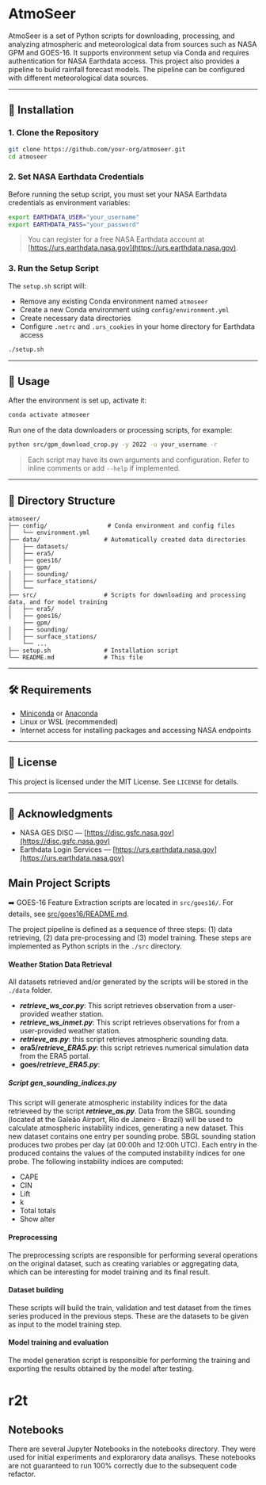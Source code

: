 # AtmoSeer

AtmoSeer is a set of Python scripts for downloading, processing, and analyzing atmospheric and meteorological data from sources such as NASA GPM and GOES-16. It supports environment setup via Conda and requires authentication for NASA Earthdata access. This project also provides a pipeline to build rainfall forecast models. The pipeline can be configured with different meteorological data sources.

---

## 🔧 Installation

### 1. Clone the Repository

```bash
git clone https://github.com/your-org/atmoseer.git
cd atmoseer
````

### 2. Set NASA Earthdata Credentials

Before running the setup script, you must set your NASA Earthdata credentials as environment variables:

```bash
export EARTHDATA_USER="your_username"
export EARTHDATA_PASS="your_password"
```

> You can register for a free NASA Earthdata account at [https://urs.earthdata.nasa.gov](https://urs.earthdata.nasa.gov).

### 3. Run the Setup Script

The `setup.sh` script will:

* Remove any existing Conda environment named `atmoseer`
* Create a new Conda environment using `config/environment.yml`
* Create necessary data directories
* Configure `.netrc` and `.urs_cookies` in your home directory for Earthdata access

```bash
./setup.sh
```

---

## 🚀 Usage

After the environment is set up, activate it:

```bash
conda activate atmoseer
```

Run one of the data downloaders or processing scripts, for example:

```bash
python src/gpm_download_crop.py -y 2022 -u your_username -r
```

> Each script may have its own arguments and configuration. Refer to inline comments or add `--help` if implemented.

---

## 📁 Directory Structure

```
atmoseer/
├── config/                 # Conda environment and config files
│   └── environment.yml
├── data/                  # Automatically created data directories
│   ├── datasets/
│   ├── era5/
│   ├── goes16/
    ├── gpm/
│   ├── sounding/
│   ├── surface_stations/
│   └── 
├── src/                   # Scripts for downloading and processing data, and for model training
│   ├── era5/
│   ├── goes16/
    ├── gpm/
│   ├── sounding/
│   ├── surface_stations/
    └── ...
├── setup.sh               # Installation script
└── README.md              # This file
```

---

## 🛠 Requirements

* [Miniconda](https://docs.conda.io/en/latest/miniconda.html) or [Anaconda](https://www.anaconda.com/)
* Linux or WSL (recommended)
* Internet access for installing packages and accessing NASA endpoints

---

## 🧾 License

This project is licensed under the MIT License. See `LICENSE` for details.

---

## 👥 Acknowledgments

* NASA GES DISC — [https://disc.gsfc.nasa.gov](https://disc.gsfc.nasa.gov)
* Earthdata Login Services — [https://urs.earthdata.nasa.gov](https://urs.earthdata.nasa.gov)


## Main Project Scripts

➡️ GOES-16 Feature Extraction scripts are located in `src/goes16/`.
For details, see [src/goes16/README.md](src/goes16/README.md).

The project pipeline is defined as a sequence of three steps: (1) data retrieving, (2) data pre-processing and (3) model training. These steps are implemented as Python scripts in the `./src` directory.

#### Weather Station Data Retrieval

All datasets retrieved and/or generated by the scripts will be stored in the `./data` folder.

- **_retrieve_ws_cor.py_**: This script retrieves observation from a user-provided weather station.
- **_retrieve_ws_inmet.py_**: This script retrieves observations for from a user-provided weather station.
- **_retrieve_as.py_**: this script retrieves atmospheric sounding data. 
- **era5/_retrieve_ERA5.py_**: this script retrieves numerical simulation data from the ERA5 portal. 
- **goes/_retrieve_ERA5.py_**: 

##### Script **_gen_sounding_indices.py_** 

This script will generate atmospheric instability indices for the data retrieveed by the script **_retrieve_as.py_**. Data from the SBGL sounding (located at the Galeão Airport, Rio de Janeiro - Brazil) will be used to calculate atmospheric instability indices, generating a new dataset. This new dataset contains one entry per sounding probe. SBGL sounding station produces two probes per day (at 00:00h and 12:00h UTC). Each entry in the produced contains the values of the computed instability indices for one probe. The following instability indices are computed:

- CAPE
- CIN
- Lift
- k
- Total totals
- Show alter

#### Preprocessing

The preprocessing scripts are responsible for performing several operations on the original dataset, such as creating variables or aggregating data, which can be interesting for model training and its final result. 

#### Dataset building

These scripts will build the train, validation and test dataset from the times series produced in the previous steps. These are the datasets to be given as input to the model training step.

#### Model training and evaluation

The model generation script is responsible for performing the training and exporting the results obtained by the model after testing. 
# r2t

## Notebooks

There are several Jupyter Notebooks in the notebooks directory. They were used for initial experiments and explorarory data analisys. These notebooks are not guaranteed to run 100% correctly due to the subsequent code refactor.